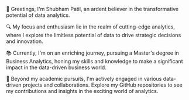 👋 Greetings, I'm Shubham Patil, an ardent believer in the transformative potential of data analytics.

🔍 My focus and enthusiasm lie in the realm of cutting-edge analytics, where I explore the limitless potential of data to drive strategic decisions and innovation.

📚 Currently, I'm on an enriching journey, pursuing a Master's degree in Business Analytics, honing my skills and knowledge to make a significant impact in the data-driven business world.

💼 Beyond my academic pursuits, I'm actively engaged in various data-driven projects and collaborations. Explore my GitHub repositories to see my contributions and insights in the exciting world of analytics.
<!---
shubhamsanjaypatil/shubhamsanjaypatil is a ✨ special ✨ repository because its `README.md` (this file) appears on your GitHub profile.
You can click the Preview link to take a look at your changes.
--->
